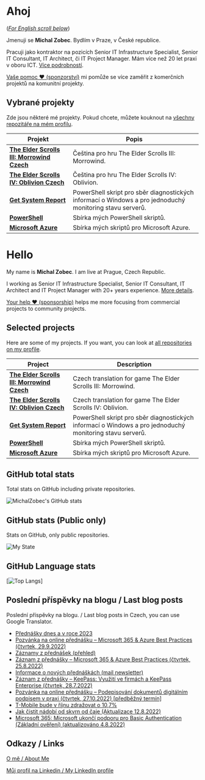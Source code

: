 # Ahoj

<a name="documenttitle"></a>

([*For English scroll below*](#english "For English scroll below"))

Jmenuji se **Michal Zobec**. Bydlím v Praze, v České republice.

Pracuji jako kontraktor na pozicích Senior IT Infrastructure Specialist, Senior IT Consultant, IT Architect, či IT Project Manager. Mám více než 20 let praxi v oboru ICT. [Více podrobností](MichalZobec-About.md).

[Vaše pomoc :heart: (sponzorství)](https://github.com/sponsors/michalzobec) mi pomůže se více zaměřit z komerčních projektů na komunitní projekty.

## Vybrané projekty

Zde jsou některé mé projekty. Pokud chcete, můžete kouknout na [všechny repozitáře na mém profilu](https://github.com/michalzobec?tab=repositories).

| Projekt | Popis |
| --- | --- |
| **[The Elder Scrolls III: Morrowind Czech](https://github.com/michalzobec/TES3-Morrowind-cesky)** | Čeština pro hru The Elder Scrolls III: Morrowind. |
| **[The Elder Scrolls IV: Oblivion Czech](https://github.com/michalzobec/TES4-Oblivion-cesky)** | Čeština pro hru The Elder Scrolls IV: Oblivion. |
| **[Get System Report](https://github.com/michalzobec/Get-SystemReport)** | PowerShell skript pro sběr diagnostických informací o Windows a pro jednoduchý monitoring stavu serverů. |
| **[PowerShell](https://github.com/michalzobec/PowerShell)** | Sbírka mých PowerShell skriptů. |
| **[Microsoft Azure](https://github.com/michalzobec/microsoft-azure)** | Sbírka mých skriptů pro Microsoft Azure. |

<a name="english"></a>

# Hello

My name is **Michal Zobec**. I am live at Prague, Czech Republic.

I working as Senior IT Infrastructure Specialist, Senior IT Consultant, IT Architect and IT Project Manager with 20+ years experience. [More details](MichalZobec-About.md#english).

[Your help :heart: (sponsorship)](https://github.com/sponsors/michalzobec) helps me more focusing from commercial projects to community projects.

## Selected projects

Here are some of my projects. If you want, you can look at [all repositories on my profile](https://github.com/michalzobec?tab=repositories).

| Project | Description |
| --- | --- |
| **[The Elder Scrolls III: Morrowind Czech](https://github.com/michalzobec/TES3-Morrowind-cesky)** | Czech translation for game The Elder Scrolls III: Morrowind. |
| **[The Elder Scrolls IV: Oblivion Czech](https://github.com/michalzobec/TES4-Oblivion-cesky)** | Czech translation for game The Elder Scrolls IV: Oblivion. |
| **[Get System Report](https://github.com/michalzobec/Get-SystemReport)** | PowerShell skript pro sběr diagnostických informací o Windows a pro jednoduchý monitoring stavu serverů. |
| **[PowerShell](https://github.com/michalzobec/PowerShell)** | Sbírka mých PowerShell skriptů. |
| **[Microsoft Azure](https://github.com/michalzobec/microsoft-azure)** | Sbírka mých skriptů pro Microsoft Azure. |

## GitHub total stats

Total stats on GitHub including private repositories.

![MichalZobec's GitHub stats](https://github-readme-stats.vercel.app/api?username=michalzobec&count_private=true&show_icons=true)


## GitHub stats (Public only)

Stats on GitHub, only public repositories.

![My State](https://github-readme-stats.vercel.app/api?username=michalzobec&show_icons=true)

## GitHub Language stats

[![Top Langs](https://github-readme-stats.vercel.app/api/top-langs/?username=michalzobec&langs_count=10&layout=compact)]

## Poslední příspěvky na blogu / Last blog posts

Poslední příspěvky na blogu. / Last blog posts in Czech, you can use Google Translator.

<!-- BLOG-POST-LIST:START -->
- [Přednášky dnes a v roce 2023](https://www.michalzobec.cz/prednasky-dnes-a-v-roce-2023-8708)
- [Pozvánka na online přednášku – Microsoft 365 &amp; Azure Best Practices &lpar;čtvrtek, 29.9.2022&rpar;](https://www.michalzobec.cz/pozvanka-na-online-prednasku-microsoft-365-azure-best-practices-ctvrtek-29-9-2022-8700)
- [Záznamy z přednášek &lpar;přehled&rpar;](https://www.michalzobec.cz/zaznamy-z-prednasek-prehled-8695)
- [Záznam z přednášky – Microsoft 365 &amp; Azure Best Practices &lpar;čtvrtek, 25.8.2022&rpar;](https://www.michalzobec.cz/zaznam-z-prednasky-microsoft-365-azure-best-practices-ctvrtek-25-8-2022-8685)
- [Informace o nových přednáškách &lpar;mail newsletter&rpar;](https://www.michalzobec.cz/registrace-na-prednasky-8605)
- [Záznam z přednášky – KeePass: Využití ve firmách a KeePass Enterprise &lpar;čtvrtek, 28.7.2022&rpar;](https://www.michalzobec.cz/zaznam-z-prednasky-keepass-vyuziti-ve-firmach-a-keepass-enterprise-ctvrtek-28-7-2022-8679)
- [Pozvánka na online přednášku – Podepisování dokumentů digitálním podpisem v praxi &lpar;čtvrtek, 27.10.2022&rpar; [předběžný termín]](https://www.michalzobec.cz/pozvanka-na-online-prednasku-podepisovani-dokumentu-digitalnim-podpisem-v-praxi-8639)
- [T-Mobile bude v říjnu zdražovat o 10,7%](https://www.michalzobec.cz/t-mobile-bude-v-rijnu-zdrazovat-o-107-8670)
- [Jak čistit nádobí od skvrn od čaje &lpar;Aktualizace 12.8.2022&rpar;](https://www.michalzobec.cz/jak-cistit-nadobi-od-skvrn-od-caje-8269)
- [Microsoft 365: Microsoft ukončí podporu pro Basic Authentication &lpar;Základní ověření&rpar; &lpar;aktualizováno 4.8.2022&rpar;](https://www.michalzobec.cz/microsoft-365-microsoft-ukonci-podporu-pro-basic-authentication-zakladni-overeni-8374)
<!-- BLOG-POST-LIST:END -->

## Odkazy / Links

[O mě / About Me](https://zob.ec/mylinktree)

[Můj profil na Linkedin / My LinkedIn profile](https://zob.ec/mylinkedin)
